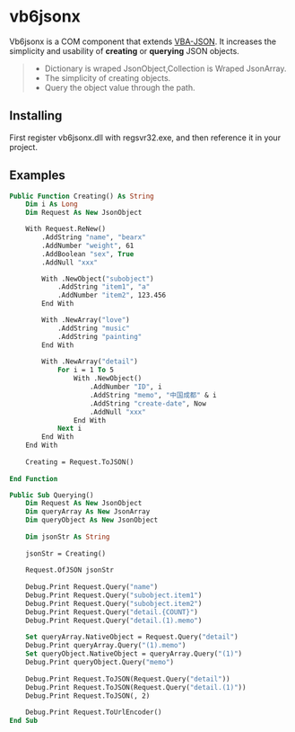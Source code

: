 # vb6jsonx

Vb6jsonx is a COM component that extends [VBA-JSON][1]. It increases the simplicity and usability of **creating** or **querying** JSON objects.

> * Dictionary is wraped JsonObject,Collection is Wraped JsonArray.
> * The simplicity of creating objects.
> * Query the object value through the path.

## Installing

First register vb6jsonx.dll with regsvr32.exe, and then reference it in your project.

## Examples

```vb
Public Function Creating() As String
    Dim i As Long
    Dim Request As New JsonObject

    With Request.ReNew() 
        .AddString "name", "bearx"
        .AddNumber "weight", 61
        .AddBoolean "sex", True
        .AddNull "xxx"

        With .NewObject("subobject")
            .AddString "item1", "a"
            .AddNumber "item2", 123.456
        End With

        With .NewArray("love")
            .AddString "music"
            .AddString "painting"
        End With
        
        With .NewArray("detail")
            For i = 1 To 5
                With .NewObject()
                    .AddNumber "ID", i
                    .AddString "memo", "中国成都" & i
                    .AddString "create-date", Now
                    .AddNull "xxx"
                End With
            Next i
        End With
    End With
        
    Creating = Request.ToJSON()
    
End Function

Public Sub Querying()
    Dim Request As New JsonObject
    Dim queryArray As New JsonArray
    Dim queryObject As New JsonObject
    
    Dim jsonStr As String
    
    jsonStr = Creating()
    
    Request.OfJSON jsonStr
    
    Debug.Print Request.Query("name")
    Debug.Print Request.Query("subobject.item1")
    Debug.Print Request.Query("subobject.item2")
    Debug.Print Request.Query("detail.{COUNT}")
    Debug.Print Request.Query("detail.(1).memo")
    
    Set queryArray.NativeObject = Request.Query("detail")
    Debug.Print queryArray.Query("(1).memo")
    Set queryObject.NativeObject = queryArray.Query("(1)")
    Debug.Print queryObject.Query("memo")
    
    Debug.Print Request.ToJSON(Request.Query("detail"))
    Debug.Print Request.ToJSON(Request.Query("detail.(1)"))
    Debug.Print Request.ToJSON(, 2)
        
    Debug.Print Request.ToUrlEncoder()
End Sub
```

[1]:https://github.com/vba-tools/vba-json
